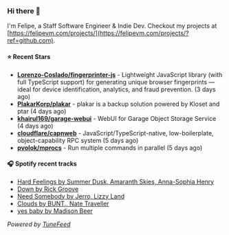 ### Hi there 👋

I'm Felipe, a Staff Software Engineer & Indie Dev. Checkout my projects at [https://felipevm.com/projects/](https://felipevm.com/projects/?ref=github.com).

#### ⭐ Recent Stars
- **[Lorenzo-Coslado/fingerprinter-js](https://github.com/Lorenzo-Coslado/fingerprinter-js)** - Lightweight JavaScript library (with full TypeScript support) for generating unique browser fingerprints — ideal for device identification, analytics, and fraud prevention. (3 days ago)
- **[PlakarKorp/plakar](https://github.com/PlakarKorp/plakar)** - plakar is a backup solution powered by Kloset and ptar (4 days ago)
- **[khairul169/garage-webui](https://github.com/khairul169/garage-webui)** - WebUI for Garage Object Storage Service (4 days ago)
- **[cloudflare/capnweb](https://github.com/cloudflare/capnweb)** - JavaScript/TypeScript-native, low-boilerplate, object-capability RPC system (5 days ago)
- **[pvolok/mprocs](https://github.com/pvolok/mprocs)** - Run multiple commands in parallel (5 days ago)

#### 🎧 Spotify recent tracks
- [Hard Feelings by Summer Dusk, Amaranth Skies, Anna-Sophia Henry](https://open.spotify.com/track/25A41FINBLXcf10segOcMh)
- [Down by Rick Groove](https://open.spotify.com/track/4Am5t94EuGd1iN5dCJc7iT)
- [Need Somebody by Jerro, Lizzy Land](https://open.spotify.com/track/6KTWtfD0ciy5N3Lid45D3G)
- [Clouds by BUNT., Nate Traveller](https://open.spotify.com/track/2lWc1iJlz2NVcStV5fbtPG)
- [yes baby by Madison Beer](https://open.spotify.com/track/2Nh1wIvPLDk4wK356m0nQA)

_Powered by [TuneFeed](https://tunefeed.app?ref=github.com)_
